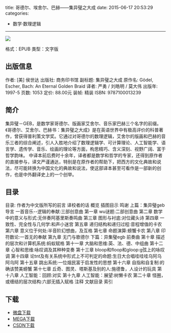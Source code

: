 title: 哥德尔、埃舍尔、巴赫——集异璧之大成
date: 2015-06-17 20:53:29
categories:
  - 数学·数理逻辑
---

![](http://img4.douban.com/lpic/s1789059.jpg)

格式：EPUB
类型：文字版

<!--more-->

## 出版信息 ##

作者: [美] 侯世达 
出版社: 商务印书馆
副标题: 集异璧之大成
原作名: Gödel, Escher, Bach: An Eternal Golden Braid
译者: 严勇 / 刘皓明 / 莫大伟 
出版年: 1997-5
页数: 1053
定价: 88.00元
装帧: 精装
ISBN: 9787100013239

## 简介 ##

集异璧－GEB，是数学家哥德尔、版画家艾舍尔、音乐家巴赫三个名字的前缀。《哥德尔、艾舍尔、巴赫书：集异璧之大成》是在英语世界中有极高评价的科普著作，曾获得普利策文学奖。它通过对哥德尔的数理逻辑，艾舍尔的版画和巴赫的音乐三者的综合阐述，引人入胜地介绍了数理逻辑学、可计算理论、人工智能学、语言学、遗传学、音乐、绘画的理论等方面，构思精巧、含义深刻、视野广阔、富于哲学韵味。
中译本前后费时十余年，译者都是数学和哲学的专家，还得到原作者的直接参与，译文严谨通达，特别是在原作者的帮助下，把西方的文化典故和说法，尽可能转换为中国文化的典故和说法，使这部译本甚至可看作是一部新的创作，也是中外翻译史上的一个创举。

## 目录 ##

目录: 作者为中文版所写的前言 
译校者的话 
概览 
插图目示 
鸣谢 
上篇：集异璧geb 
导言 一首音乐--逻辑的奉献:三部创意曲 
第一章 wu谜题:二部创意曲 
第二章 数学中的意义与形式:无伴奏阿基里斯奏鸣曲 
第三章 图形与衬底:对位藏头诗 
第四章 一致性、完全性与几何学:和声小迷宫 
第五章 递归结构和递归过程:音程增值的卡农 
第六章 意义位于何处:半音阶幻想曲，及互格 
第七章 命题演算:螃蟹卡农 
第八章 印符数论:一首无的奉献 
第九章 无门与歌德尔 
下篇：异集璧egb 
前奏曲 
第十章 描述的层次和计算机系统:蚂蚁赋格 
第十一章 大脑和思维:英、法、德、中组曲 
第十二章 心智和思维:咏叹调及其种种变奏 
第十三章 bloop和floop和gloop:g弦上的咏叹调 
第十四章 论tnt及有关系统中形式上不可判定的命题:生日大合唱哇哇哇乌阿乌阿乌阿 
第十五章 跳出系统:一位烟民富于启发性的思想 
第十六章 自指和自复制:的确该赞美螃蟹 
第十七章 丘奇、图灵、塔斯基及别的人:施德鲁，人设计的玩具 
第十八章 人工智能：回顾:对实 
第十九章 人工智能：展望:树懒卡农 
第二十章 怪圈，或缠结的层次结构:六部无插入赋格 
注释 
文献目录 
索引

## 下载 ##

+ [微盘下载](http://vdisk.weibo.com/s/aADaW4YRE_Snh)
+ [MEGA下载](https://mega.co.nz/#!7Ms1nJAA!Tb7DNpCswiUDSwT9ruqBOZmkscAN8RqLOlIro8TSvK8)
+ [CSDN下载](http://download.csdn.net/detail/wizardforcel/8816843)